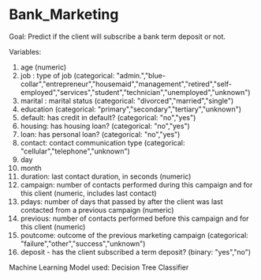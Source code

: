# Bank_Marketing

Goal: Predict if the client will subscribe a bank term deposit or not.

Variables:
1.  age (numeric)
2.  job : type of job (categorical: "admin.","blue-collar","entrepreneur","housemaid","management","retired","self-employed","services","student","technician","unemployed","unknown")
3.  marital : marital status (categorical: "divorced","married","single")
4.  education (categorical: "primary","secondary","tertiary","unknown")
5.  default: has credit in default? (categorical: "no","yes")
6.  housing: has housing loan? (categorical: "no","yes")
7. loan: has personal loan? (categorical: "no","yes")
8. contact: contact communication type (categorical: "cellular","telephone","unknown")
9. day
10. month
11. duration: last contact duration, in seconds (numeric)
12. campaign: number of contacts performed during this campaign and for this client (numeric, includes last contact)
13. pdays: number of days that passed by after the client was last contacted from a previous campaign (numeric)
14. previous: number of contacts performed before this campaign and for this client (numeric)
15. poutcome: outcome of the previous marketing campaign (categorical: "failure","other","success","unknown")
16. deposit - has the client subscribed a term deposit? (binary: "yes","no")

Machine Learning Model used: Decision Tree Classifier
